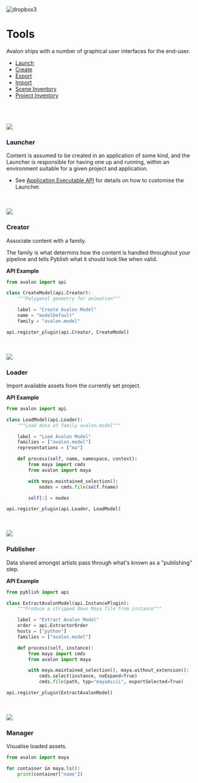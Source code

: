 ![dropbox3](https://user-images.githubusercontent.com/2152766/27328354-cd712dd8-55a9-11e7-89b8-bb8b01b9c66d.png)

# Tools

Avalon ships with a number of graphical user interfaces for the end-user.

- [Launch]()
- [Create]()
- [Export]()
- [Import]()
- [Scene Inventory]()
- [Project Inventory]()

<br>
<br>
<br>

<img class="ornament" src="https://cloud.githubusercontent.com/assets/2152766/25536399/9e695010-2c32-11e7-8751-f249f62bd7e0.gif">

### Launcher

Content is assumed to be created in an application of some kind, and the Launcher is responsible for having one up and running, within an environment suitable for a given project and application.

<div style="clear: both"></div>

- See [Application Executable API](#project-executable-api) for details on how to customise the Launcher.


<br>
<br>

<img class="ornament" src="https://cloud.githubusercontent.com/assets/2152766/25314626/a8a3b72e-283f-11e7-90fd-3fa76e75276e.png">

### Creator

Associate content with a family.

The family is what determins how the content is handled throughout your pipeline and tells Pyblish what it should look like when valid.

<div style="clear: both"></div>

**API Example**

```python
from avalon import api

class CreateModel(api.Creator):
    """Polygonal geometry for animation"""

    label = "Create Avalon Model"
    name = "modelDefault"
    family = "avalon.model"

api.register_plugin(api.Creator, CreateModel)
```

<br>
<br>

<img class="ornament" src="https://cloud.githubusercontent.com/assets/2152766/25314676/6405898e-2840-11e7-9a09-3a193d6eaf1f.png">

### Loader

Import available assets from the currently set project.

<div style="clear: both"></div>

**API Example**

```python
from avalon import api

class LoadModel(api.Loader):
    """Load data of family avalon.model"""

    label = "Load Avalon Model"
    families = ["avalon.model"]
    representations = ["ma"]

    def process(self, name, namespace, context):
        from maya import cmds
        from avalon import maya

        with maya.maintained_selection():
            nodes = cmds.file(self.fname)

        self[:] = nodes

api.register_plugin(api.Loader, LoadModel)
```

<br>
<br>

<img class="ornament" max-width="300px" src="https://cloud.githubusercontent.com/assets/2152766/26346827/6358446a-3f9f-11e7-8d23-4b5694db97b8.gif">

### Publisher

Data shared amongst artists pass through what's known as a "publishing" step.

<div style="clear: both"></div>

**API Example**

```python
from pyblish import api

class ExtractAvalonModel(api.InstancePlugin):
    """Produce a stripped down Maya file from instance"""

    label = "Extract Avalon Model"
    order = api.ExtractorOrder
    hosts = ["python"]
    families = ["avalon.model"]

    def process(self, instance):
        from maya import cmds
        from avalon import maya

        with maya.maintained_selection(), maya.without_extension():
            cmds.select(instance, noExpand=True)
            cmds.file(path, typ="mayaAscii", exportSelected=True)

api.register_plugin(ExtractAvalonModel)
```

<br>
<br>

<img class="ornament" src="https://cloud.githubusercontent.com/assets/2152766/25314689/8b80cc58-2840-11e7-9bee-a97a40fa830d.png">

### Manager

Visualise loaded assets.

<div style="clear: both"></div>

```python
from avalon import maya

for container in maya.ls():
    print(container["name"])
```

<br>
<br>
<br>
